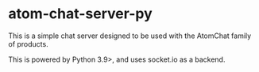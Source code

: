 # atom-chat-server-py
This is a simple chat server designed to be used with the AtomChat family of products.

This is powered by Python 3.9>, and uses socket.io as a backend.